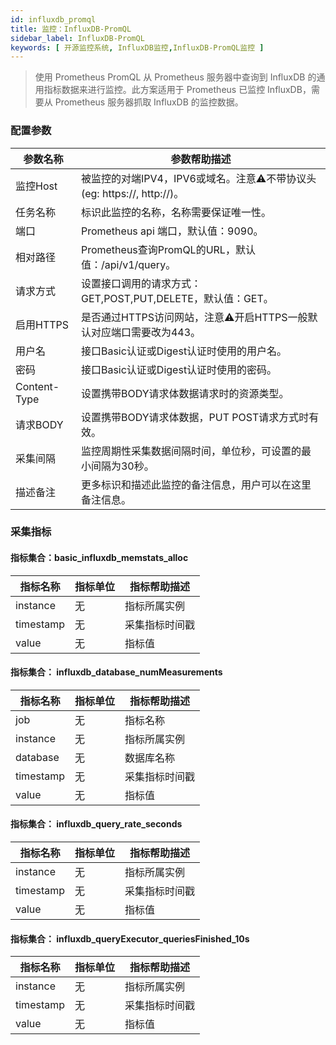 ```yaml
---
id: influxdb_promql
title: 监控：InfluxDB-PromQL
sidebar_label: InfluxDB-PromQL
keywords: [ 开源监控系统, InfluxDB监控,InfluxDB-PromQL监控 ]
---
```


> 使用 Prometheus PromQL 从 Prometheus 服务器中查询到 InfluxDB 的通用指标数据来进行监控。此方案适用于 Prometheus 已监控 InfluxDB，需要从 Prometheus 服务器抓取 InfluxDB 的监控数据。

### 配置参数

|     参数名称     |                        参数帮助描述                        |
|--------------|------------------------------------------------------|
| 监控Host       | 被监控的对端IPV4，IPV6或域名。注意⚠️不带协议头(eg: https://, http://)。 |
| 任务名称         | 标识此监控的名称，名称需要保证唯一性。                                  |
| 端口           | Prometheus api 端口，默认值：9090。                          |
| 相对路径         | Prometheus查询PromQL的URL，默认值：/api/v1/query。            |
| 请求方式         | 设置接口调用的请求方式：GET,POST,PUT,DELETE，默认值：GET。             |
| 启用HTTPS      | 是否通过HTTPS访问网站，注意⚠️开启HTTPS一般默认对应端口需要改为443。            |
| 用户名          | 接口Basic认证或Digest认证时使用的用户名。                           |
| 密码           | 接口Basic认证或Digest认证时使用的密码。                            |
| Content-Type | 设置携带BODY请求体数据请求时的资源类型。                               |
| 请求BODY       | 设置携带BODY请求体数据，PUT POST请求方式时有效。                       |
| 采集间隔         | 监控周期性采集数据间隔时间，单位秒，可设置的最小间隔为30秒。                      |
| 描述备注         | 更多标识和描述此监控的备注信息，用户可以在这里备注信息。                         |

### 采集指标

#### 指标集合：basic_influxdb_memstats_alloc

|   指标名称    | 指标单位 | 指标帮助描述  |
|-----------|------|---------|
| instance  | 无    | 指标所属实例  |
| timestamp | 无    | 采集指标时间戳 |
| value     | 无    | 指标值     |

#### 指标集合： influxdb_database_numMeasurements

|   指标名称    | 指标单位 | 指标帮助描述  |
|-----------|------|---------|
| job       | 无    | 指标名称    |
| instance  | 无    | 指标所属实例  |
| database  | 无    | 数据库名称   |
| timestamp | 无    | 采集指标时间戳 |
| value     | 无    | 指标值     |

#### 指标集合： influxdb_query_rate_seconds

|   指标名称    | 指标单位 | 指标帮助描述  |
|-----------|------|---------|
| instance  | 无    | 指标所属实例  |
| timestamp | 无    | 采集指标时间戳 |
| value     | 无    | 指标值     |

#### 指标集合： influxdb_queryExecutor_queriesFinished_10s

|   指标名称    | 指标单位 | 指标帮助描述  |
|-----------|------|---------|
| instance  | 无    | 指标所属实例  |
| timestamp | 无    | 采集指标时间戳 |
| value     | 无    | 指标值     |
